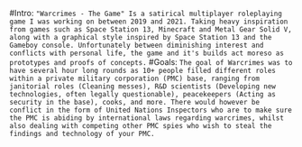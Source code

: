 #Intro:
```"Warcrimes - The Game" Is a satirical multiplayer roleplaying game I was working on between 2019 and 2021. Taking heavy inspiration from games such as Space Station 13, Minecraft and Metal Gear Solid V, along with a graphical style inspired by Space Station 13 and the Gameboy console. Unfortunately between diminishing interest and conflicts with personal life, the game and it's builds act moreso as prototypes and proofs of concepts.```
#Goals:
```The goal of Warcrimes was to have several hour long rounds as 10+ people filled different roles within a private military corporation (PMC) base, ranging from janitorial roles (Cleaning messes), R&D scientists (Developing new technologies, often legally questionable), peacekeepers (Acting as security in the base), cooks, and more. There would however be conflict in the form of United Nations Inspectors who are to make sure the PMC is abiding by international laws regarding warcrimes, whilst also dealing with competing other PMC spies who wish to steal the findings and technology of your PMC.```